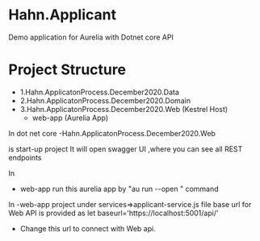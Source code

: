 # Hahn.Applicant
Demo application for Aurelia with Dotnet core API


# Project Structure
- 1.Hahn.ApplicatonProcess.December2020.Data
- 2.Hahn.ApplicatonProcess.December2020.Domain
- 3.Hahn.ApplicatonProcess.December2020.Web (Kestrel Host)
  - web-app (Aurelia App)
  
  
In dot net core 
-Hahn.ApplicatonProcess.December2020.Web

is start-up project
It will open swagger UI ,where you can see all REST endpoints

In 
- web-app 
run this aurelia app by "au run --open " command

In 
-web-app
 project under services=>applicant-service.js file base url for Web API is provided 
 as  let
 baseurl='https://localhost:5001/api/'
  
  - Change this url to connect with Web api.
  
  
  

